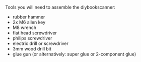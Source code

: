 Tools you will need to assemble the diybookscanner:
* rubber hammer
* 2x M6 allen key
* M8 wrench
* flat head screwdriver
* philips screwdriver
* electric drill or screwdriver
* 3mm wood drill bit
* glue gun (or alternatively: super glue or 2-component glue)
